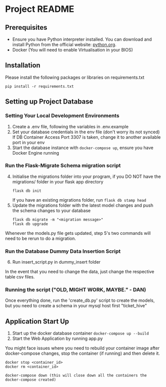 # Project README

## Prerequisites

- Ensure you have Python interpreter installed. You can download and install Python from the official website: [python.org](https://www.python.org/downloads/).
- Docker (You will need to enable Virtualisation in your BIOS)

## Installation

Please install the following packages or libraries on requirements.txt
```
pip install -r requirements.txt
```

## Setting up Project Database
### Setting Your Local Development Environments
1. Create a .env file, following the variables in .env.example
2. Set your database credentials in the env file (don't worry its not synced)
If DB Container Access Port 3307 is taken, change it to another available port in your env 
3. Start the database instance with ```docker-compose up```, ensure you have Docker Engine running

### Run the Flask-Migrate Schema migration script
4. Initialise the migrations folder into your program, if you DO NOT have the migrations/ folder in your flask app directory
    ``` 
    flask db init 
    ```
    If you have an existing migrations folder, run ``` flask db stamp head ```
5. Update the migrations folder with the latest model changes and push the schema changes to your database
    ``` 
    flask db migrate -m "<migration message>"
    flask db upgrade 
    ```
Whenever the models.py file gets updated, step 5's two commands will need to be rerun to do a migration.

### Run the Database Dummy Data Insertion Script
6. Run insert_script.py in dummy_insert folder

In the event that you need to change the data, just change the respective table csv files.

### Running the script ("OLD, MIGHT WORK, MAYBE." - DAN)
Once everything done, run the 'create_db.py' script to create the models, but you need to create a schema in your mysql host first "ticket_hive"

## Application Start Up
1. Start up the docker database container
    ```docker-compose up --build```
2. Start the Web Application by running app.py

You might face issues where you need to rebuild your container image after docker-compose changes, 
stop the container (if running) and then delete it.
```
docker stop <container_id>
docker rm <container_id>

docker-compose down (this will close down all the containers the docker-compose created)
```
